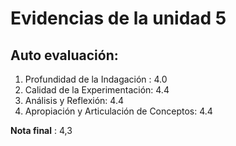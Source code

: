 
# Evidencias de la unidad 5
## Auto evaluación:

1. Profundidad de la Indagación : 4.0
2. Calidad de la Experimentación: 4.4
3. Análisis y Reflexión: 4.4
4. Apropiación y Articulación de Conceptos: 4.4


**Nota final** :
4,3

